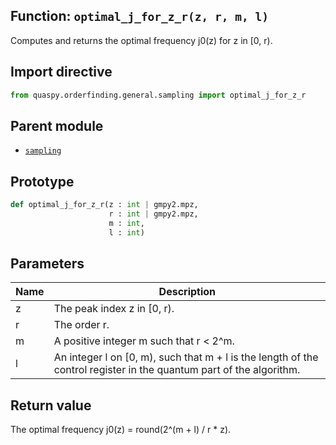 ## Function: <code>optimal\_j\_for\_z\_r(z, r, m, l)</code>
Computes and returns the optimal frequency j0(z) for z in [0, r).

## Import directive
```python
from quaspy.orderfinding.general.sampling import optimal_j_for_z_r
```

## Parent module
- [<code>sampling</code>](README.md)

## Prototype
```python
def optimal_j_for_z_r(z : int | gmpy2.mpz,
                      r : int | gmpy2.mpz,
                      m : int,
                      l : int)
```

## Parameters
| <b>Name</b> | <b>Description</b> |
| ----------- | ------------------ |
| z | The peak index z in [0, r). |
| r | The order r. |
| m | A positive integer m such that r < 2^m. |
| l | An integer l on [0, m), such that m + l is the length of the control register in the quantum part of the algorithm. |

## Return value
The optimal frequency j0(z) = round(2^(m + l) / r * z).

